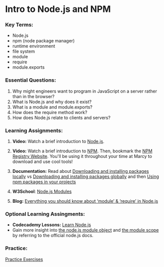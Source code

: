 # Intro to Node.js and NPM

### Key Terms:

- Node.js
- npm (node package manager)
- runtime environment
- file system
- module
- require
- module.exports

### Essential Questions:

1. Why might engineers want to program in JavaScript on a server rather than in the browser?
2. What is Node.js and why does it exist?
3. What is a module and module.exports?
4. How does the require method work?
5. How does Node.js relate to clients and servers?

### Learning Assignments:

1. **Video:** Watch a brief introduction to [Node.js](https://www.youtube.com/watch?v=uVwtVBpw7RQ). 

2. **Video:** Watch a brief introduction to [NPM](https://www.youtube.com/watch?v=ZNbFagCBlwo). Then, bookmark the [NPM Registry Website](https://www.npmjs.com/). You'll be using it throughout your time at Marcy to download and use cool tools!

3. **Documentation:** Read about [Downloading and installing packages locally](https://docs.npmjs.com/downloading-and-installing-packages-locally) vs [Downloading and installing packages globally](https://docs.npmjs.com/downloading-and-installing-packages-globally) and then [Using npm packages in your projects](https://docs.npmjs.com/using-npm-packages-in-your-projects)

4. **W3School**: [Node.js Modules](https://www.w3schools.com/nodejs/nodejs_modules.asp)

5. **Blog:** [Everything you should know about ‘module’ & ‘require’ in Node.js](https://www.freecodecamp.org/news/require-module-in-node-js-everything-about-module-require-ccccd3ad383/)



### Optional Learning Assingments:
* **Codecademy Lessons:** [Learn Node.js](https://www.codecademy.com/learn/learn-node-js)
* Gain more insight into [the node.js module object](https://nodejs.org/api/modules.html#modules_the_module_object) and [the module scope](https://nodejs.org/api/modules.html#modules_the_module_scope) by referring to the official node.js docs.


### Practice:

[Practice Exercises](./practice)
